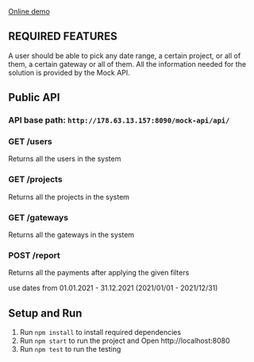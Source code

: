 [Online demo](https://mockapi.netlify.app/)

## REQUIRED FEATURES  
  A user should be able to pick any date range, a certain project, or all of them,  a certain gateway or all of them.
  All the information needed for the solution is provided by the Mock API.

## Public API
  ### API base path: ```http://178.63.13.157:8090/mock-api/api/```

  ### GET /users
  Returns all the users in the system

  ### GET /projects
  Returns all the projects in the system

  ### GET /gateways
  Returns all the gateways in the system

  ### POST /report
  Returns all the payments after applying the given filters

  use dates from 01.01.2021 - 31.12.2021 (2021/01/01 - 2021/12/31)

## Setup and Run
1. Run `npm install` to install required dependencies
2. Run `npm start` to run the project and Open http://localhost:8080
3. Run `npm test` to run the testing